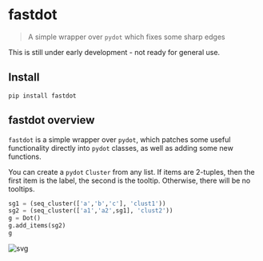 <!--

#################################################
### THIS FILE WAS AUTOGENERATED! DO NOT EDIT! ###
#################################################
# file to edit: index.ipynb
# command to build the docs after a change: nbdev_build_docs

-->

# fastdot

> A simple wrapper over `pydot` which fixes some sharp edges


This is still under early development - not ready for general use.

## Install

`pip install fastdot`

## fastdot overview

`fastdot` is a simple wrapper over `pydot`, which patches some useful functionality directly into `pydot` classes, as well as adding some new functions.

You can create a `pydot` `Cluster` from any list. If items are 2-tuples, then the first item is the label, the second is the tooltip. Otherwise, there will be no tooltips.
<div class="codecell" markdown="1">
<div class="input_area" markdown="1">

```python
sg1 = (seq_cluster(['a','b','c'], 'clust1'))
sg2 = (seq_cluster(['a1','a2',sg1], 'clust2'))
g = Dot()
g.add_items(sg2)
g
```

</div>
<div class="output_area" markdown="1">




![svg](output_5_0.svg)



</div>

</div>
